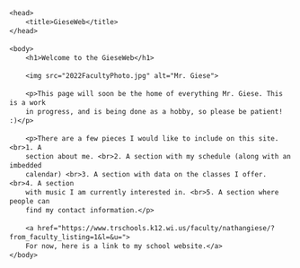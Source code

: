 <!doctype html>
<html>

	<head>
		<title>GieseWeb</title>
	</head>

	<body>
		<h1>Welcome to the GieseWeb</h1>
		
		<img src="2022FacultyPhoto.jpg" alt="Mr. Giese">
	
		<p>This page will soon be the home of everything Mr. Giese. This is a work 
		in progress, and is being done as a hobby, so please be patient! :)</p>
		
		<p>There are a few pieces I would like to include on this site. <br>1. A 
		section about me. <br>2. A section with my schedule (along with an imbedded 
		calendar) <br>3. A section with data on the classes I offer. <br>4. A section
		with music I am currently interested in. <br>5. A section where people can 
		find my contact information.</p>
		
		<a href="https://www.trschools.k12.wi.us/faculty/nathangiese/?from_faculty_listing=1&l=&u=">
		For now, here is a link to my school website.</a>
	</body>

</html>
